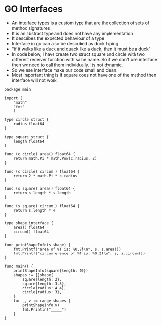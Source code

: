 # GO Interfaces
- An interface types is a custom type that are the collection of sets of method signatures
- It is an abstract type and does not have any implementation
- It describes the expected behaviour of a type
- Interface in go can also be described as duck typing
- "if it walks like a duck and quack like a duck, then it must be a duck"
- In code below, I have create two struct square and circle with two different receiver function with same name. So if we don't use interface then we need to call them individually. Its not dynamic.
- So we use interface make our code small and clean.
- Most important thing is if square does not have one of the method then interface will not work



```
package main

import (
    "math"
    "fmt"
    )

type circle struct {
	radius float64
}

type square struct {
	length float64
}

func (c circle) area() float64 {
	return math.Pi * math.Pow(c.radius, 2)
}

func (c circle) circum() float64 {
	return 2 * math.Pi * c.radius
}

func (s square) area() float64 {
	return s.length * s.length
}

func (s square) circum() float64 {
	return s.length * 4
}

type shape interface {
	area() float64
	circum() float64
}

func printShapeInfo(s shape) {
	fmt.Printf("area of %T is: %0.2f\n", s, s.area())
	fmt.Printf("circumference of %T is: %0.2f\n", s, s.circum())
}

func main() {
	printShapeInfo(square{length: 10})
	shapes := []shape{
		square{length: 2},
		square{length: 3.3},
		circle{radius: 4.4},
		circle{radius: 3},
	}
	for _, v := range shapes {
		printShapeInfo(v)
		fmt.Println("_____")
	}
}
```